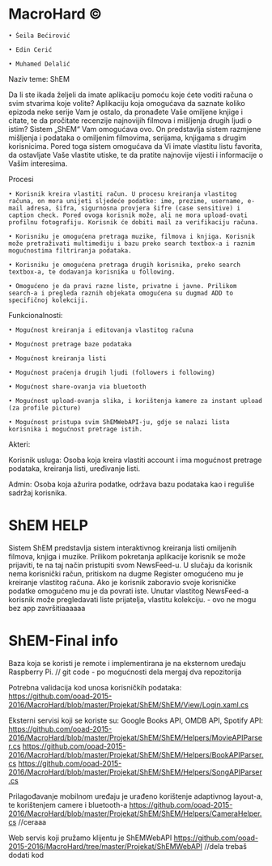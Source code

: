 ﻿# MacroHard ©


	• Šeila Bećirović

	• Edin Cerić

	• Muhamed Delalić

Naziv teme: ShEM

Da li ste ikada željeli da imate aplikaciju pomoću koje ćete voditi računa o svim stvarima koje volite? Aplikaciju koja omogućava da saznate koliko epizoda neke serije Vam je ostalo, da pronađete Vaše omiljene knjige i citate, te da pročitate recenzije najnovijih filmova i mišljenja drugih ljudi o istim? Sistem „ShEM“  Vam omogućava ovo. On predstavlja sistem razmjene mišljenja i podataka o omiljenim filmovima, serijama, knjigama s drugim korisnicima. Pored toga sistem omogućava da Vi imate vlastitu listu favorita, da ostavljate Vaše vlastite utiske, te da pratite najnovije vijesti i informacije o Vašim interesima.

Procesi 

	• Korisnik kreira vlastiti račun. U procesu kreiranja vlastitog računa, on mora unijeti sljedeće podatke: ime, prezime, username, e-mail adresa, šifra, sigurnosna provjera šifre (case sensitive) i caption check. Pored ovoga korisnik može, ali ne mora upload-ovati profilnu fotografiju. Korisnik će dobiti mail za verifikaciju računa.

	• Korisniku je omogućena pretraga muzike, filmova i knjiga. Korisnik može pretraživati multimediju i bazu preko search textbox-a i raznim mogućnostima filtriranja podataka.

	• Korisniku je omogućena pretraga drugih korisnika, preko search textbox-a, te dodavanja korisnika u following.

	• Omogućeno je da pravi razne liste, privatne i javne. Prilikom search-a i pregleda raznih objekata omogućena su dugmad ADD to specifičnoj kolekciji. 

Funkcionalnosti:

	• Mogućnost kreiranja i editovanja vlastitog računa

	• Mogućnost pretrage baze podataka

	• Mogućnost kreiranja listi

	• Mogućnost praćenja drugih ljudi (followers i following)

	• Mogućnost share-ovanja via bluetooth

	• Mogućnost upload-ovanja slika, i korištenja kamere za instant upload (za profile picture)

	• Mogućnost pristupa svim ShEMWebAPI-ju, gdje se nalazi lista korisnika i mogućnost pretrage istih.

Akteri:

Korisnik usluga: Osoba koja kreira vlastiti account i ima mogućnost pretrage podataka, kreiranja listi, uređivanje listi.

Admin: Osoba koja ažurira podatke, održava bazu podataka kao i reguliše sadržaj korisnika. 

# ShEM HELP 

Sistem ShEM predstavlja sistem interaktivnog kreiranja listi omiljenih filmova, knjiga i muzike. Prilikom pokretanja aplikacije korisnik se može prijaviti, te na taj način pristupiti svom NewsFeed-u. U slučaju da korisnik nema korisnički račun, pritiskom na dugme Register omogućeno mu je kreiranje vlastitog računa. Ako je korisnik zaboravio svoje korisničke podatke omogućeno mu je da povrati iste. Unutar vlastitog NewsFeed-a korisnik može pregledavati liste prijatelja, vlastitu kolekciju. - ovo ne mogu bez app završitiaaaaaa

# ShEM-Final info
Baza koja se koristi je remote i implementirana je na eksternom uređaju Raspberry Pi.
// git code - po mogućnosti dela mergaj dva repozitorija

Potrebna validacija kod unosa korisničkih podataka:
https://github.com/ooad-2015-2016/MacroHard/blob/master/Projekat/ShEM/ShEM/View/Login.xaml.cs

Eksterni servisi koji se koriste su: Google Books API, OMDB API, Spotify API:
https://github.com/ooad-2015-2016/MacroHard/blob/master/Projekat/ShEM/ShEM/Helpers/MovieAPIParser.cs
https://github.com/ooad-2015-2016/MacroHard/blob/master/Projekat/ShEM/ShEM/Helpers/BookAPIParser.cs
https://github.com/ooad-2015-2016/MacroHard/blob/master/Projekat/ShEM/ShEM/Helpers/SongAPIParser.cs

Prilagođavanje mobilnom uređaju je urađeno korištenje adaptivnog layout-a, te korištenjem camere i bluetooth-a
https://github.com/ooad-2015-2016/MacroHard/blob/master/Projekat/ShEM/ShEM/Helpers/CameraHelper.cs
//ceraaa

Web servis koji pružamo klijentu je ShEMWebAPI
https://github.com/ooad-2015-2016/MacroHard/tree/master/Projekat/ShEMWebAPI
//dela trebaš dodati kod
	
